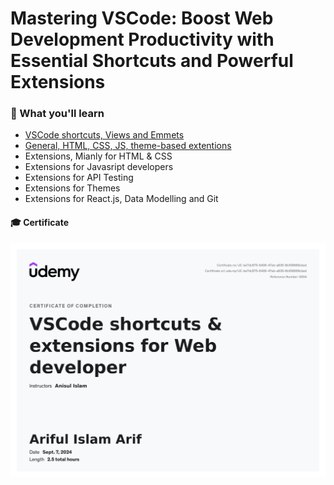 # Mastering VSCode: Boost Web Development Productivity with Essential Shortcuts and Powerful Extensions

### 🌟 What you'll learn

- [VSCode shortcuts, Views and Emmets](https://github.com/arifulmrislam/Mastering-VSCode/blob/main/Section%2001.%20VSCode%20shorcuts%2C%20Views%20and%20Emmets/VS%20shortcuts.md)
- [General, HTML, CSS, JS, theme-based extentions](https://github.com/arifulmrislam/Mastering-VSCode/blob/main/Section%2002.%20General%2C%20HTML%2C%20CSS%2C%20JS%2C%20theme-based%20extentions/index.html)
- Extensions, Mianly for HTML & CSS
- Extensions for Javasript developers
- Extensions for API Testing
- Extensions for Themes
- Extensions for React.js, Data Modelling and Git

#### 🎓 Certificate

![](https://github.com/arifulmrislam/Mastering-VSCode/blob/main/image/UC.jpg)
